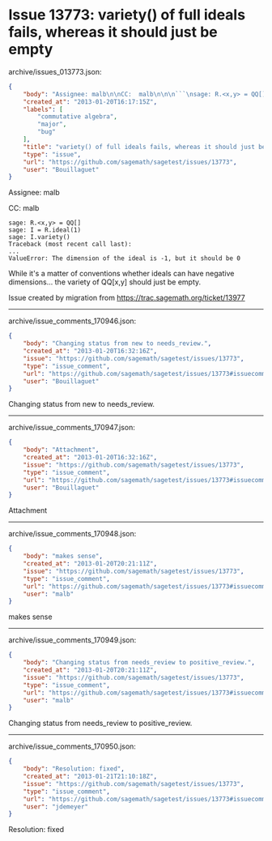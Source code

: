 # Issue 13773: variety() of full ideals fails, whereas it should just be empty

archive/issues_013773.json:
```json
{
    "body": "Assignee: malb\n\nCC:  malb\n\n\n```\nsage: R.<x,y> = QQ[]\nsage: I = R.ideal(1)\nsage: I.variety()\nTraceback (most recent call last):\n...\nValueError: The dimension of the ideal is -1, but it should be 0\n```\n\n\nWhile it's a matter of conventions whether ideals can have negative dimensions... the variety of QQ[x,y] should just be empty.\n\nIssue created by migration from https://trac.sagemath.org/ticket/13977\n\n",
    "created_at": "2013-01-20T16:17:15Z",
    "labels": [
        "commutative algebra",
        "major",
        "bug"
    ],
    "title": "variety() of full ideals fails, whereas it should just be empty",
    "type": "issue",
    "url": "https://github.com/sagemath/sagetest/issues/13773",
    "user": "Bouillaguet"
}
```
Assignee: malb

CC:  malb


```
sage: R.<x,y> = QQ[]
sage: I = R.ideal(1)
sage: I.variety()
Traceback (most recent call last):
...
ValueError: The dimension of the ideal is -1, but it should be 0
```


While it's a matter of conventions whether ideals can have negative dimensions... the variety of QQ[x,y] should just be empty.

Issue created by migration from https://trac.sagemath.org/ticket/13977





---

archive/issue_comments_170946.json:
```json
{
    "body": "Changing status from new to needs_review.",
    "created_at": "2013-01-20T16:32:16Z",
    "issue": "https://github.com/sagemath/sagetest/issues/13773",
    "type": "issue_comment",
    "url": "https://github.com/sagemath/sagetest/issues/13773#issuecomment-170946",
    "user": "Bouillaguet"
}
```

Changing status from new to needs_review.



---

archive/issue_comments_170947.json:
```json
{
    "body": "Attachment",
    "created_at": "2013-01-20T16:32:16Z",
    "issue": "https://github.com/sagemath/sagetest/issues/13773",
    "type": "issue_comment",
    "url": "https://github.com/sagemath/sagetest/issues/13773#issuecomment-170947",
    "user": "Bouillaguet"
}
```

Attachment



---

archive/issue_comments_170948.json:
```json
{
    "body": "makes sense",
    "created_at": "2013-01-20T20:21:11Z",
    "issue": "https://github.com/sagemath/sagetest/issues/13773",
    "type": "issue_comment",
    "url": "https://github.com/sagemath/sagetest/issues/13773#issuecomment-170948",
    "user": "malb"
}
```

makes sense



---

archive/issue_comments_170949.json:
```json
{
    "body": "Changing status from needs_review to positive_review.",
    "created_at": "2013-01-20T20:21:11Z",
    "issue": "https://github.com/sagemath/sagetest/issues/13773",
    "type": "issue_comment",
    "url": "https://github.com/sagemath/sagetest/issues/13773#issuecomment-170949",
    "user": "malb"
}
```

Changing status from needs_review to positive_review.



---

archive/issue_comments_170950.json:
```json
{
    "body": "Resolution: fixed",
    "created_at": "2013-01-21T21:10:18Z",
    "issue": "https://github.com/sagemath/sagetest/issues/13773",
    "type": "issue_comment",
    "url": "https://github.com/sagemath/sagetest/issues/13773#issuecomment-170950",
    "user": "jdemeyer"
}
```

Resolution: fixed
